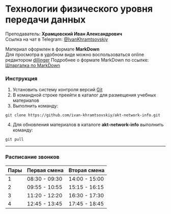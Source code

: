 # Технологии физического уровня передачи данных
Преподаватель: **Храмцовский Иван Александрович**  
Ссылка на чат в Telegram: [@IvanKhramtsovskiy](https://t.me/IvanKhramtsovskiy)  

Материал оформлен в формате **MarkDown**  
Для просмотра в удобном виде можно воспользоваться online редактором [dillinger](https://dillinger.io/) 
Подробнее о формате MarkDown по ссылке: [Шпаргалка по MarkDown](https://texterra.ru/blog/ischerpyvayushchaya-shpargalka-po-sintaksisu-razmetki-markdown-na-zametku-avtoram-veb-razrabotchikam.html)


### Инструкция
1. Установить систему контроля версий [Git](https://git-scm.com/)
2. В командной строке преейти в каталог для размещения учебных материалов
3. Выполнить команду:
```shell
git clone https://github.com/ivan-khramtsovskiy/akt-network-info.git
```
4. Для обновления материалов в каталоге **akt-network-info** выполнить команду: 
```shell
git pull
```

---
### Расписание звонков

|Пары|Первая смена|Вторая смена|
| - | - | - |
|1|08:30 - 09:30|14:00 - 15:00|
|2|09:55 - 10:55|15:15 - 16:15|
|3|11:20 - 12:20|16:30 - 17:30|
|4|12:45 - 13:45|17:45 - 18:45|